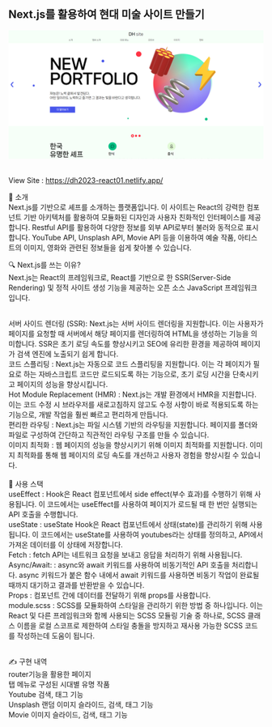 ## Next.js를 활용하여 현대 미술 사이트 만들기
<img src="https://raw.githubusercontent.com/ehcjswo/site2023-next01/main/src/assets/images/intro/gitImg01.jpg" />
<br><br>


View Site : https://dh2023-react01.netlify.app/


👋 소개<br>
Next.js를 기반으로 셰프를 소개하는 플랫폼입니다. 이 사이트는 React의 강력한 컴포넌트 기반 아키텍처를 활용하여 모듈화된 디자인과 사용자 친화적인 인터페이스를 제공합니다. Restful API를 활용하여 다양한 정보를 외부 API로부터 불러와 동적으로 표시합니다. YouTube API, Unsplash API, Movie API 등을 이용하여 예술 작품, 아티스트의 이미지, 영화와 관련된 정보들을 쉽게 찾아볼 수 있습니다.


🔍 Next.js를 쓰는 이유?<br>
Next.js는 React의 프레임워크로, React를 기반으로 한 SSR(Server-Side Rendering) 및 정적 사이트 생성 기능을 제공하는 오픈 소스 JavaScript 프레임워크입니다.<br><br>

서버 사이드 렌더링 (SSR): Next.js는 서버 사이드 렌더링을 지원합니다. 이는 사용자가 페이지를 요청할 때 서버에서 해당 페이지를 렌더링하여 HTML을 생성하는 기능을 의미합니다. SSR은 초기 로딩 속도를 향상시키고 SEO에 유리한 환경을 제공하여 페이지가 검색 엔진에 노출되기 쉽게 합니다.<br>
코드 스플리팅 : Next.js는 자동으로 코드 스플리팅을 지원합니다. 이는 각 페이지가 필요로 하는 자바스크립트 코드만 로드되도록 하는 기능으로, 초기 로딩 시간을 단축시키고 페이지의 성능을 향상시킵니다.<br>
Hot Module Replacement (HMR) : Next.js는 개발 환경에서 HMR을 지원합니다. 이는 코드 수정 시 브라우저를 새로고침하지 않고도 수정 사항이 바로 적용되도록 하는 기능으로, 개발 작업을 훨씬 빠르고 편리하게 만듭니다.<br>
편리한 라우팅 : Next.js는 파일 시스템 기반의 라우팅을 지원합니다. 페이지를 폴더와 파일로 구성하여 간단하고 직관적인 라우팅 구조를 만들 수 있습니다.<br>
이미지 최적화 : 웹 페이지의 성능을 향상시키기 위해 이미지 최적화를 지원합니다. 이미지 최적화를 통해 웹 페이지의 로딩 속도를 개선하고 사용자 경험을 향상시킬 수 있습니다.<br>
<br>
🔧 사용 스택<br>
useEffect : Hook은 React 컴포넌트에서 side effect(부수 효과)를 수행하기 위해 사용됩니다. 이 코드에서는 useEffect를 사용하여 페이지가 로드될 때 한 번만 실행되는 API 호출을 수행합니다.<br>
useState : useState Hook은 React 컴포넌트에서 상태(state)를 관리하기 위해 사용됩니다. 이 코드에서는 useState를 사용하여 youtubes라는 상태를 정의하고, API에서 가져온 데이터를 이 상태에 저장합니다.<br>
Fetch : fetch API는 네트워크 요청을 보내고 응답을 처리하기 위해 사용됩니다.<br>
Async/Await: : async와 await 키워드를 사용하여 비동기적인 API 호출을 처리합니다. async 키워드가 붙은 함수 내에서 await 키워드를 사용하면 비동기 작업이 완료될 때까지 대기하고 결과를 반환받을 수 있습니다.<br>
Props : 컴포넌트 간에 데이터를 전달하기 위해 props를 사용합니다.<br>
module.scss : SCSS를 모듈화하여 스타일을 관리하기 위한 방법 중 하나입니다. 이는 React 및 다른 프레임워크와 함께 사용되는 SCSS 모듈링 기술 중 하나로, SCSS 클래스 이름을 로컬 스코프로 제한하여 스타일 충돌을 방지하고 재사용 가능한 SCSS 코드를 작성하는데 도움이 됩니다.<br><br>

✍️ 구현 내역<br>
router기능을 활용한 페이지<br>
탭 메뉴로 구성된 시대별 유명 작품<br>
Youtube 검색, 태그 기능<br>
Unsplash 랜덤 이미지 슬라이드, 검색, 태그 기능<br>
Movie 이미지 슬라이드, 검색, 태그 기능<br>
